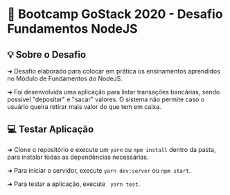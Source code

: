 # 🚀 Bootcamp GoStack 2020 - Desafio Fundamentos NodeJS

## 💡 Sobre o Desafio

➜ Desafio elaborado para colocar em prática os ensinamentos aprendidos no Módulo de Fundamentos do NodeJS.

➜ Foi desenvolvida uma aplicação para listar transações bancárias, sendo possivel "depositar" e "sacar" valores. O sistema não permite caso o usuário queira retirar mais valor do que tem em caixa.
  

## 💻 Testar Aplicação

➜ Clone o repositório e execute um ```yarn``` ou ```npm install``` dentro da pasta, para instalar todas as dependências necessárias.

➜ Para iniciar o servidor, execute ```yarn dev:server``` ou ```npm start```.

➜ Para testar a aplicação, execute ``` yarn test```.
